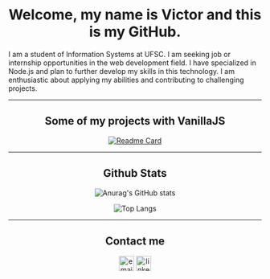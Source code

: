 <h1 align="center"> Welcome, my name is Victor and this is my GitHub. </h1>


<p> I am a student of Information Systems at UFSC. I am seeking job or internship opportunities in the web development field. I have specialized in Node.js and plan to further develop my skills in this technology. I am enthusiastic about applying my abilities and contributing to challenging projects.</p>

---

<div align= "center">

<h2> Some of my projects with VanillaJS </h2>

[![Readme Card](https://github-readme-stats.vercel.app/api/pin/?username=victoraraujoo&repo=pokedex-js&theme=radical)](https://github.com/anuraghazra/github-readme-stats)
	
</div>

---

<div align= "center">

<h2> Github Stats </h2>

![Anurag's GitHub stats](https://github-readme-stats.vercel.app/api?username=victoraraujoo&show_icons=true&theme=radical)
	
![Top Langs](https://github-readme-stats.vercel.app/api/top-langs/?username=victoraraujoo&hide_progress=true&theme=radical)

</div>
	
---

<div align= "center">

<h2>  Contact me </h2>

<a href="mailto:victorm.araujoo@gmail.com"><img src ="https://img.shields.io/badge/Gmail-D14836?style=for-the-badge&logo=gmail&logoColor=white" alt = "email" height = "30"></a>
<a href="https://www.linkedin.com/in/victor-ara%C3%BAjo-446597160/"><img src ="https://img.shields.io/badge/LinkedIn-0077B5?style=for-the-badge&logo=linkedin&logoColor=white" alt = "linked-in" height = "30"></a>
  
</div>


